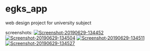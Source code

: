 # egks_app

web design project for university subject

screenshots:
<a href="https://imgbb.com/"><img src="https://i.ibb.co/QDhJw0m/Screenshot-20190629-134452.png" alt="Screenshot-20190629-134452" border="0"></a>
<a href="https://imgbb.com/"><img src="https://i.ibb.co/LZQvNk8/Screenshot-20190629-134504.png" alt="Screenshot-20190629-134504" border="0"></a>
<a href="https://imgbb.com/"><img src="https://i.ibb.co/ZGW4Hsf/Screenshot-20190629-134511.png" alt="Screenshot-20190629-134511" border="0"></a>
<a href="https://imgbb.com/"><img src="https://i.ibb.co/BKR5Cnn/Screenshot-20190629-134527.png" alt="Screenshot-20190629-134527" border="0"></a>
